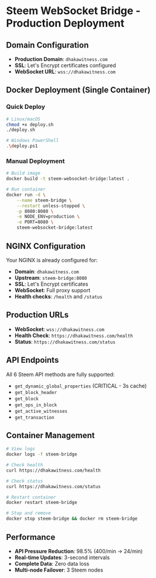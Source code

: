 # Steem WebSocket Bridge - Production Deployment

## Domain Configuration
- **Production Domain**: `dhakawitness.com`
- **SSL**: Let's Encrypt certificates configured
- **WebSocket URL**: `wss://dhakawitness.com`

## Docker Deployment (Single Container)

### Quick Deploy
```bash
# Linux/macOS
chmod +x deploy.sh
./deploy.sh

# Windows PowerShell
.\deploy.ps1
```

### Manual Deployment
```bash
# Build image
docker build -t steem-websocket-bridge:latest .

# Run container
docker run -d \
    --name steem-bridge \
    --restart unless-stopped \
    -p 8080:8080 \
    -e NODE_ENV=production \
    -e PORT=8080 \
    steem-websocket-bridge:latest
```

## NGINX Configuration
Your NGINX is already configured for:
- **Domain**: `dhakawitness.com`
- **Upstream**: `steem-bridge:8080`
- **SSL**: Let's Encrypt certificates
- **WebSocket**: Full proxy support
- **Health checks**: `/health` and `/status`

## Production URLs
- **WebSocket**: `wss://dhakawitness.com`
- **Health Check**: `https://dhakawitness.com/health`
- **Status**: `https://dhakawitness.com/status`

## API Endpoints
All 6 Steem API methods are fully supported:
- `get_dynamic_global_properties` (CRITICAL - 3s cache)
- `get_block_header`
- `get_block`
- `get_ops_in_block`
- `get_active_witnesses`
- `get_transaction`

## Container Management
```bash
# View logs
docker logs -f steem-bridge

# Check health
curl https://dhakawitness.com/health

# Check status
curl https://dhakawitness.com/status

# Restart container
docker restart steem-bridge

# Stop and remove
docker stop steem-bridge && docker rm steem-bridge
```

## Performance
- **API Pressure Reduction**: 98.5% (400/min → 24/min)
- **Real-time Updates**: 3-second intervals
- **Complete Data**: Zero data loss
- **Multi-node Failover**: 3 Steem nodes